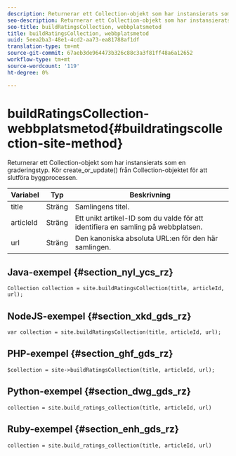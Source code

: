 ```yaml
---
description: Returnerar ett Collection-objekt som har instansierats som en graderingstyp. Kör create_or_update() från Collection-objektet för att slutföra byggprocessen.
seo-description: Returnerar ett Collection-objekt som har instansierats som en graderingstyp. Kör create_or_update() från Collection-objektet för att slutföra byggprocessen.
seo-title: buildRatingsCollection, webbplatsmetod
title: buildRatingsCollection, webbplatsmetod
uuid: 5eea2ba3-48e1-4cd2-aa73-ea81788af1df
translation-type: tm+mt
source-git-commit: 67aeb3de964473b326c88c3a3f81ff48a6a12652
workflow-type: tm+mt
source-wordcount: '119'
ht-degree: 0%

---
```



# buildRatingsCollection-webbplatsmetod{#buildratingscollection-site-method}

Returnerar ett Collection-objekt som har instansierats som en graderingstyp. Kör create_or_update() från Collection-objektet för att slutföra byggprocessen.

| Variabel | Typ | Beskrivning |
|--- |--- |--- |
| title | Sträng | Samlingens titel. |
| articleId | Sträng | Ett unikt artikel-ID som du valde för att identifiera en samling på webbplatsen. |
| url | Sträng | Den kanoniska absoluta URL:en för den här samlingen. |

## Java-exempel {#section_nyl_ycs_rz}

```
Collection collection = site.buildRatingsCollection(title, articleId, url); 
```

## NodeJS-exempel {#section_xkd_gds_rz}

```
var collection = site.buildRatingsCollection(title, articleId, url); 
```

## PHP-exempel {#section_ghf_gds_rz}

```
$collection = site->buildRatingsCollection(title, articleId, url); 
```

## Python-exempel {#section_dwg_gds_rz}

```
collection = site.build_ratings_collection(title, articleId, url) 
```

## Ruby-exempel {#section_enh_gds_rz}

```
collection = site.build_ratings_collection(title, articleId, url) 
```

